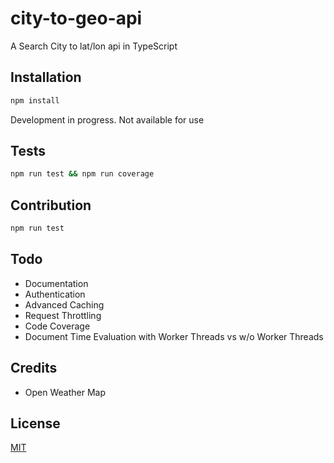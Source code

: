 # city-to-geo-api

A Search City to lat/lon api in TypeScript

## Installation

```bash
npm install
```
Development in progress. Not available for use

## Tests

```bash
npm run test && npm run coverage
```
## Contribution

```bash
npm run test
```



## Todo
- Documentation
- Authentication
- Advanced Caching
- Request Throttling
- Code Coverage
- Document Time Evaluation with Worker Threads vs w/o Worker Threads


## Credits
- Open Weather Map

## License
[MIT](https://choosealicense.com/licenses/mit/)
